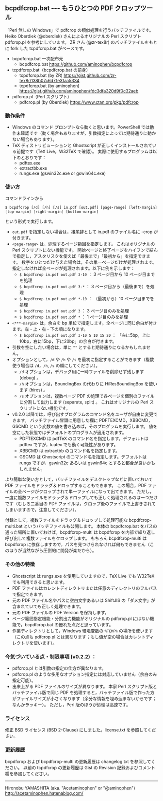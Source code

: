 ## bcpdfcrop.bat --- もうひとつの PDF クロップツール

「Perl 無しの Windows」で pdfcrop の類似処理を行うバッチファイルです。
Heiko Oberdiek (@oberdiek) さんによるオリジナルの Perl スクリプト pdfcrop.pl を参考にしています。
ZR さん (@zr-tex8r) のバッチファイルをもとに fork した tcpdfcrop.bat がベースです。

- bcpdfcrop.bat 一次配布元
    - bcpdfcrop.bat https://github.com/aminophen/bcpdfcrop
- tcpdfcrop.bat（bcpdfcrop.bat の前身）
    - tcpdfcrop.bat (by ZR) https://gist.github.com/zr-tex8r/138b07c6d71e31aa5334
    - tcpdfcrop.bat (by aminophen) https://gist.github.com/aminophen/fdc3dfa320d9f0c32aeb
- pdfcrop.pl（Perl スクリプト）
    - pdfcrop.pl (by Oberdiek) https://www.ctan.org/pkg/pdfcrop

### 動作条件

- Windows のコマンド プロンプトなら動くと思います。PowerShell では動作未確認です（動く場合もありますが，引数指定によっては期待通りに動かない場合もあります）。
- TeX ディストリビューションと Ghostscript が正しくインストールされている前提です（TeX Live，W32TeX で確認）。
  実際に使用するプログラムは以下のとおりです：
    - pdftex.exe
    - extractbb.exe
    - rungs.exe (gswin32c.exe or gswin64c.exe)

### 使い方

コマンドラインから

~~~~
$ bcpdfcrop [/d] [/h] [/s] in.pdf [out.pdf] [page-range] [left-margin] [top-margin] [right-margin] [bottom-margin]
~~~~

という形式で実行します。

- `out.pdf` を指定しない場合は，接尾辞として in.pdf のファイル名に -crop が付きます。
- `<page-range>` は，処理するページ範囲を指定します。
  これはオリジナルの Perl スクリプトにない機能です。
  開始ページと終了ページをハイフンで結んで指定し，アスタリスクを使えば「最後まで」「最初から」を指定できます。
  数字をひとつだけ与えた場合は，その単一ページだけが処理されます。
  指定しなければ全ページが処理されます。以下に例を示します：
    - `$ bcpdfcrop in.pdf out.pdf 3-10` ： 3 ページ目から 10 ページ目までを処理
    - `$ bcpdfcrop in.pdf out.pdf 3-*` ： 3 ページ目から（最後まで）を処理
    - `$ bcpdfcrop in.pdf out.pdf *-10`  ： （最初から）10 ページ目までを処理
    - `$ bcpdfcrop in.pdf out.pdf 3` ： 3 ページ目のみを処理
    - `$ bcpdfcrop in.pdf out.pdf *` ： 1 ページ目のみを処理
- `<***-margin>` は，余白を bp 単位で指定します。全ページに同じ余白が付きます。左・上・右・下の順になります。
    - `$ bcpdfcrop in.pdf out.pdf 3-10 5 10 15 20` ： 「左に5bp，上に10bp，右に15bp，下に20bp」の余白が付きます。
- 引数を空にしたい場合は，単に `""` とすると期待通りになるかもしれません。
- オプションとして，`/d` や `/h` や `/s` を最初に指定することができます（複数使う場合は `/d`，`/h`, `/s` の順にしてください）。
    - `/d` オプションは，デバッグ用に一時ファイルを削除せず残します (debug) 。
    - `/h` オプションは，BoundingBox の代わりに HiResBoundingBox を使います (hires) 。
    - `/s` オプションは，複数ページ PDF の処理で各ページを個別のファイルに分割して出力します (separate, split) 。
      これはオリジナルの Perl スクリプトにない機能です。
- v0.2.0 以降では，呼び出すプログラムのコマンド名をユーザが自由に変更できます。
  バッチファイル冒頭に用意した欄に PDFTEXCMD，XBBCMD，GSCMD という変数の値を書き込めば，そのプログラムを実行します。
  値を空にした状態ではデフォルトのプログラムが適用されます。
    - PDFTEXCMD は pdfTeX のコマンド名を指定します。デフォルトは pdftex ですが，luatex でも動く可能性があります。
    - XBBCMD は extractbb のコマンド名を指定します。
    - GSCMD は Ghostscript のコマンド名を指定します。デフォルトは rungs ですが，gswin32c あるいは gswin64c とすると都合が良いかもしれません。

より簡単な使い方として，バッチファイルをデスクトップなどに置いておいて PDF ファイルをドラッグ＆ドロップすることもできます。
この場合，PDF ファイルの全ページがクロップされて単一ファイルになって出てきます。
ただし，一度に複数ファイルをドラッグ＆ドロップしても正しく処理されるのは一つだけです（むしろ二番目の PDF ファイルは，クロップ後のファイルで上書きされてしまいますので，注意してください）。

付録として，複数ファイルをドラッグ＆ドロップして処理可能な bcpdfcrop-multi.bat というバッチファイルも公開します。
本体の bcpdfcrop.bat をパスの通った場所に置いておけば，bcpdfcrop-multi は bcpdfcrop を内部で繰り返し呼び出して複数ファイルをクロップします。
もちろん bcpdfcrop-multi は bcpdfcrop に依存しますので，パスを見つけられなければ何もできません（このほうが当然ながら圧倒的に開発が楽だから）。

### その他の特徴

- Ghostscript は rungs.exe を使用していますので，TeX Live でも W32TeX でも利用できると思います。
- PDF ファイルはカレントディレクトリまたは任意のディレクトリのフルパスで指定できます。
- 元の PDF ファイル名やパスに空白文字あるいは ShiftJIS の「ダメ文字」が含まれていても正しく処理できます。
- 元の PDF ファイルの PDF Version を保持します。
- ページ範囲指定機能・分割出力機能がオリジナルの pdfcrop.pl にはない機能で，bcpdfcrop.bat の優れた点だと思っています。
- 作業ディレクトリとして，Windows 環境変数の `%TEMP%` の場所を使います（この点も pdfcrop.pl とは異なります；もし値が空の場合はカレントディレクトリを使います）。

### 今気づいている点・制限事項 (v0.2.2) ：

- pdfcrop.pl とは引数の指定の仕方が異なります。
- pdfcrop.pl のような多用なオプション指定には対応していません（余白のみ指定可能）。
- 出来上がる PDF ファイルのサイズが異なります。
  本家 Perl スクリプト版とバッチファイル版で同じ PDF を処理すると，バッチファイル版で作った方がファイルサイズが小さくなります（余分な情報を埋め込まないからです；なんかラッキー）。
  ただし，Perl 版のほうが処理は高速です。

### ライセンス

修正 BSD ライセンス (BSD 2-Clause) にしました。license.txt を参照してください。

### 更新履歴

bcpdfcrop および bcpdfcrop-multi の更新履歴は changelog.txt を参照してください。
以前の tcpdfcrop の更新履歴は Gist の Revision 記録およびコメント欄を参照してください。

--------------------
Hironobu YAMASHITA (aka. "Acetaminophen" or "@aminophen")
http://acetaminophen.hatenablog.com/
